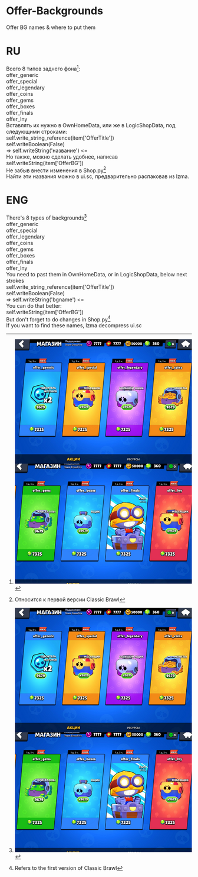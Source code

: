 # Offer-Backgrounds
Offer BG names &amp; where to put them



# RU
Всего 8 типов заднего фона[^3]:  
offer_generic  
offer_special  
offer_legendary  
offer_coins  
offer_gems  
offer_boxes  
offer_finals  
offer_lny  
Вставлять их нужно в OwnHomeData, или же в LogicShopData, под следующими строками:  
            self.write_string_reference(item['OfferTitle'])  
            self.writeBoolean(False)  
           => self.writeString('название') <=  
Но также, можно сделать удобнее, написав   
            self.writeString(item['OfferBG'])  
Не забыв внести изменения в Shop.py[^1]  
Найти эти названия можно в ui.sc, предварительно распаковав из lzma.  


# ENG
There's 8 types of backgrounds[^3]  
offer_generic  
offer_special  
offer_legendary  
offer_coins  
offer_gems  
offer_boxes  
offer_finals  
offer_lny  
You need to past them in OwnHomeData, or in LogicShopData, below next strokes  
           self.write_string_reference(item['OfferTitle'])  
            self.writeBoolean(False)  
           => self.writeString('bgname') <=  
You can do that better:  
            self.writeString(item['OfferBG'])  
But don't forget to do changes in Shop.py[^2]  
If you want to find these names, lzma decompress ui.sc  
  
  
[^1]: Относится к первой версии Classic Brawl
[^2]: Refers to the first version of Classic Brawl    
[^3]: ![lol2](https://github.com/crossfireTeam/Offer-Backgrounds/blob/main/tutorial.jpg)
